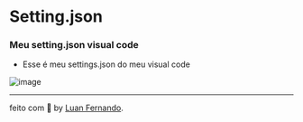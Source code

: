 # Setting.json

### Meu setting.json visual code
- Esse é meu settings.json do meu visual code 

![image](https://user-images.githubusercontent.com/79935555/173467831-758c4264-5bf7-4e15-b7a0-02ff35f77417.png)

---
feito com 💜 by [Luan Fernando](https://www.linkedin.com/in/luan-fernando/).

